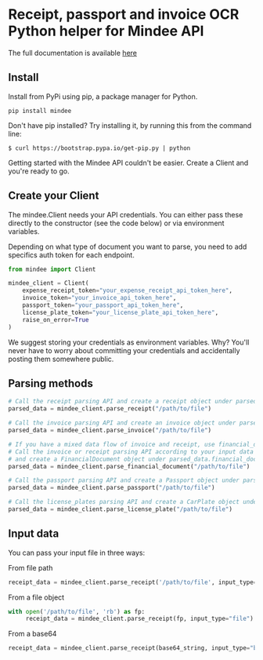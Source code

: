 # Receipt, passport and invoice OCR Python helper for Mindee API

The full documentation is available [here](https://developers.mindee.com/docs/getting-started)

## Install

Install from PyPi using pip, a package manager for Python.

```shell script
pip install mindee
```
 
Don't have pip installed? Try installing it, by running this from the command line:

```shell script
$ curl https://bootstrap.pypa.io/get-pip.py | python
```

Getting started with the Mindee API couldn't be easier. Create a Client and you're ready to go.


## Create your Client

The mindee.Client needs your API credentials. You can either pass these directly to the constructor (see the code below) or via environment variables.

 

Depending on what type of document you want to parse, you need to add specifics auth token for each endpoint.

```python
from mindee import Client

mindee_client = Client(
    expense_receipt_token="your_expense_receipt_api_token_here",
    invoice_token="your_invoice_api_token_here",
    passport_token="your_passport_api_token_here",
    license_plate_token="your_license_plate_api_token_here",
    raise_on_error=True
)
```

We suggest storing your credentials as environment variables. Why? You'll never have to worry about committing your credentials and accidentally posting them somewhere public.


## Parsing methods

```python
# Call the receipt parsing API and create a receipt object under parsed_data.receipt
parsed_data = mindee_client.parse_receipt("/path/to/file")

# Call the invoice parsing API and create an invoice object under parsed_data.invoice
parsed_data = mindee_client.parse_invoice("/path/to/file")

# If you have a mixed data flow of invoice and receipt, use financial_document class
# Call the invoice or receipt parsing API according to your input data type
# and create a FinancialDocument object under parsed_data.financial_document
parsed_data = mindee_client.parse_financial_document("/path/to/file")

# Call the passport parsing API and create a Passport object under parsed_data.passport
parsed_data = mindee_client.parse_passport("/path/to/file")

# Call the license_plates parsing API and create a CarPlate object under parsed_data.license_plate
parsed_data = mindee_client.parse_license_plate("/path/to/file")
```

## Input data

You can pass your input file in three ways:

 
From file path
```python
receipt_data = mindee_client.parse_receipt('/path/to/file', input_type="path")
``` 

From a file object
```python
with open('/path/to/file', 'rb') as fp:
     receipt_data = mindee_client.parse_receipt(fp, input_type="file")
```

From a base64
```python
receipt_data = mindee_client.parse_receipt(base64_string, input_type="base64")
```
